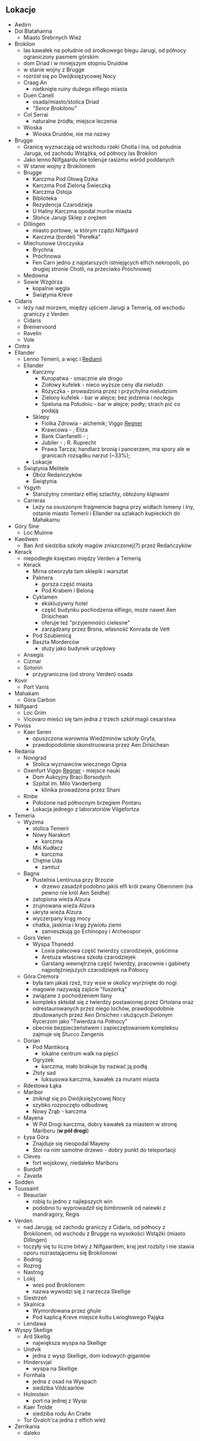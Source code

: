 ## Lokacje
- <a id='l_aedirn' pattern='Aedirn'>Aedirn</a>
- <a id='l_dol_blatahanna' pattern='Dol Blatahanna'>Dol Blatahanna</a>
    - <a id='l_srebrne_wieze' pattern='Miast* Srebrnych Wież'>Miasto Srebrnych Wież</a>
- <a id='l_brokilon' pattern='Brokilon*'>Brokilon</a>
    - las kawałek na południe od środkowego biegu Jarugi, od północy ograniczony pasmem górskim
    - dom Driad i w mniejszym stopniu Druidów
    - w stanie wojny z Brugge
    - rozrósł się po Dwójksiężycowej Nocy
    - <a id='l_craag_an' pattern='Craag An'>Craag An</a>
        - nietknięte ruiny dużego elfiego miasta
    - <a id='l_duen_canell' pattern='Duen Canell'>Duen Canell</a>
        - osada/miasto/stolica Driad
        - _"Serce Brokilonu"_
    - <a id='l_col_serrai' pattern='Col Serrai'>Col Serrai</a>
        - naturalne źródła; miejsce leczenia
    - <a id='l_wioska' regex='Wios[ck]\w{0,3}' comment='Wiosna...'>Wioska</a>
        - Wioska Druidów, nie ma nazwy
- <a id='l_brugge'>Brugge</a>
    - Granicę wyznaczają od wschodu rzeki <a id='l_chotla' pattern='Chotl*'>Chotla</a> i Ina, od południa Jaruga, od zachodu Wstążka, od północy las Brokilon
    - Jako lenno Nilfgaardu nie toleruje rasizmu wśród poddanych
    - W stanie wojny z Brokilonem
    - <a id='l_m_brugge' pattern='Brugge'>Brugge</a>
        - <a id='l_glowa_dzika' pattern='Głow* Dzika,Ł* Dzika'>Karczma Pod Głową Dzika</a>
        - <a id='l_zielona_swieczka' pattern='Zielon* Świeczk*'>Karczma Pod Zieloną Świeczką</a>
        - <a id='l_ostoja' pattern='Ostoj*'>Karczma Ostoja</a>
        - <a id='l_biblioteka' pattern='Bibliote*'>Biblioteka</a>
        - <a id='l_rezydencja_czarodzieja' pattern='Rezydencj* Czarodzieja'>Rezydencja Czarodzieja</a>
        - <a id='l_u_haliny' pattern='U Haliny'>U Haliny</a>
            Karczma opodal murów miasta
        - <a id='l_slonce_jarugi' pattern='Słońc* Jarugi'>Słońce Jarugi</a>
            Sklep z orężem
    - <a id='l_dillingen' pattern='Dillingen'>Dillingen</a>
        - miasto portowe, w którym rządzi Nilfgaard
        - <a id="l_perelka" pattern='Pereł*'>Karczma (bordel) "Perełka"</a>
    - <a id='l_miechunowe_uroczyska' pattern='Miechunow* Uroczysk*'>Miechunowe Uroczyska</a>
        - <a id='l_brychna' pattern='Brychn*'>Brychna</a>
        - <a id='l_prochnowa' pattern='Próchn*'>Próchnowa</a>
        - <a id='l_fen_carn' pattern='Fen Carn'>Fen Carn</a>
            jedno z najstarszych istniejących elfich nekropolii, po drugiej stronie Chotli, na przeciwko Próchnowej
    - <a id='l_medowna' pattern='Medown*'>Medowna</a>
    - <a id='l_sowie_wzgorza' pattern='Sowi* Wzgórza*'>Sowie Wzgórza</a>
         - kopalnie węgla
        - <a id='l_swiatynia_kreve' pattern='Świątyni* Kreve'>Świątynia Kreve</a>
- <a id='l_cidaris' pattern='Cidaris'>Cidaris</a>
    - leży nad morzem, między ujściem Jarugi a Temerią, od wschodu graniczy z Verden
    - <a id='l_m_cidaris' pattern='Cidaris'>Cidaris</a>
    - <a id='l_bremervoord' pattern='Bremervoord'>Bremervoord</a>
    - <a id='l_ravelin' pattern='Ravelin'>Ravelin</a>
    - <a id='l_vole' pattern='Vole'>Vole</a>
- <a id='l_cintra' pattern='Cintr*'>Cintra</a>
- <a id='l_ellander' pattern='Ellander'>Ellander</a>
    - Lenno Temerii, a więc i [Redianii](Redania)
    - <a id='l_m_ellander' pattern='Ellander'>Ellander</a>
        - Karczmy
            - <a id='l_kuropatwa' pattern='Kuropatw*'>Kuropatwa</a> - smacznie ale drogo
            - <a id='l_ziolowy_kufelek' pattern='Ziołow* kufelek*'>Ziołowy kufelek</a> - nieco wyższe ceny dla nieludzi
            - <a id='l_rozyczka' pattern='Różycz*'>Różyczka</a> - prowadzona przez i przychylna nieludziom
            - <a id='l_zielony_kufelekzielony' pattern='Zielon* kufelek*'>Zielony kufelek</a> - bar w alejce; bez jedzenia i noclegu
            - <a id='l_speluna' pattern='Spelun* na Południu'>Speluna na Południu</a> - bar w alejce; podły; strach pić co podają
        - Sklepy
            - <a id='l_fiolka_zdrowia' pattern='Fiol* Zdrowia'>Fiolka Zdrowia</a> - alchemik; Viggo [Regner](Viggo)
            - Krawcowa - ; Eliza
            - Bank Cianfanelli - ;
            - <a id='l_jubiler'>Jubiler</a> - ; R. Ruprecht
            - <a id='l_prawa_tarcza' pattern='Praw* Tarcz*'>Prawa Tarcza</a>; handlarz bronią i pancerzem, ma spory ale w granicach rozsądku narzut (~33%);
        - Lokacje
    - <a id='l_smelitele' pattern='Świątyni* Melitele'>Świątynia Melitele</a>
        - Obóz Redańczyków
        - Świątynia
    - <a id='l_ysgyth' pattern='Ysgyth'>Ysgyth</a>
        - Starożytny cmentarz elfiej szlachty, obłożony klątwami
    - <a id='l_carreras' pattern='Carreras'>Carreras</a>
        - Leży na osuszonym fragmencie bagna przy widłach Ismeny i Iny, ostanie miasto Temerii i Ellander na szlakach kupieckich do Mahakamu
- <a id='l_gory_sine' pattern='Gór* Sin*'>Góry Sine</a>
    - <a id='l_loc_muinne' pattern='Loc Muinne'>Loc Muinne</a>
- <a id='l_kaedwen' pattern='Kaedwen'>Kaedwen</a>
    - <a id='l_ban_ard' pattern='Ban Ard'>Ban Ard</a>
        siedziba szkoły magów zniszczonej(?) przez Redańczyków
- <a id='l_kerack' pattern='Kerack,Kerrack'>Kerack</a>
    - niepodległe księstwo między Verden a Temerią
    - <a id='l_m_kerack' pattern='Kerack'>Kerack</a>
        - Mirna otworzyła tam sklepik i warsztat
        - <a id='l_palmera' pattern='Palmer*'>Palmera</a>
            - gorsza część miasta
            - <a id='l_krab_i_belona' pattern='Pod Krabem i Beloną'>Pod Krabem i Beloną</a>   
        - <a id='l_cyklamen' pattern='Cyklamen*'>Cyklamen</a>
            - ekskluzywny hotel
            - część budynku pochodzenia elfiego, może nawet Aen Drisichean
            - oferuje też "przyjemności cielesne"
            - zarządzany przez Brona, własność Konrada de Vett
        - <a id='l_pod_szubienica' pattern='Pod Szubienicą'>Pod Szubienicą</a>
        - <a id='l_baszta_mordercow' pattern='Basz* Morderców'>Baszta Morderców</a>
            - służy jako budynek urzędowy
    - <a id='l_ansegis' pattern='Ansegis'>Ansegis</a>
    - <a id='l_cizmar' pattern='Cizmar'>Cizmar</a>
    - <a id='l_sotonin' pattern='Sotonin*'>Sotonin</a>
        - przygraniczna (od strony Verden) osada
- <a id='l_kovir' pattern='Kovir*'>Kovir</a>
    - <a id='l_port_vanis' pattern='Port Vanis'>Port Vanis</a>
- <a id='l_mahakam' pattern='Mahakam*'>Mahakam</a>
    - <a id='l_gora_carbon' pattern='Gór* Carbon'>Góra Carbon</a>
- <a id='l_nilfgaard' pattern='Nilfgaard*'>Nilfgaard</a>
    - <a id='l_loc_grim' pattern='Loc Grim'>Loc Grim</a>
    - <a id='l_vicovaro' pattern='Vicovaro'>Vicovaro</a>
        mieści się tam jedna z trzech szkół magii cesarstwa
- <a id='l_poviss' pattern='Poviss'>Poviss</a>
    - <a id='l_kaer_seren' pattern='Kaer Seren'>Kaer Seren</a>
        - opuszczona warownia Wiedźminów szkoły Gryfa,
        - prawdopodobnie skonstruowana przez Aen Drisichean
- <a id='l_redania' pattern='Redani*'>Redania</a>
    - <a id='l_novigrad' pattern='Novigrad*'>Novigrad</a>
        - Stolica wyznawców wiecznego Ognia
    - <a id='l_oxenfurt' pattern='Oxenfur*'>Oxenfurt</a>
        Viggo [Regner](Viggo) - miejsce nauki
        - <a id='l_dom_borsodych' pattern='Dom* Aukcyjn* Braci Borsodych'>Dom Aukcyjny Braci Borsodych</a>
        - <a id='l_klinika' pattern='[Kk]lini*, [Ss]zpital*'>Szpital im. Milo Vanderberg</a>
            - klinika prowadzona przez Shani
    - <a id='l_rinbe' pattern='Rinbe'>Rinbe</a>
        - Położone nad północnym brzegiem Pontaru
        - Lokacja jednego z laboratoriów Vilgefortza
- <a id='l_temeria' pattern='Temer*'>Temeria</a>
    - <a id='l_wyzima' pattern='Wyzim*'>Wyzima</a>
        - stolica Temerii
        - <a id='l_narakort' pattern='Now* Narakor*,Narakor*'>Nowy Narakort</a>
            - karczma
        - <a id='l_kudlacz' pattern='Mi* Kudłacz*'>Miś Kudłacz</a>
            - karczma
        - <a id='l_uda' pattern='Chętn* Ud*'>Chętne Uda</a>
            - zamtuz
    - <a id='l_bagna' pattern='Bang*'>Bagna</a>
        - <a id='l_brzoza' pattern='Brzoza*'>Pustelnia Lentinusa przy Brzozie</a>
            - drzewo zasadził podobno jakiś elfi król zwany Oberonem (na pewno nie król Aen Seidhe)
        - zatopiona wieża Alzura
        - zrujnowana wieża Alzura
        - ukryta wieża Alzura
        - wyczerpany krąg mocy
        - chatka, jaskinia i krąg żywiołu ziemi
            - zamieszkują go Echinopsy i Archeospor
    - <a id='l_gors_velen' pattern='Gors Velen'>Gors Velen</a>
        - <a id='l_wyspa_thanedd' pattern='Wysp* Thanedd,Thanedd'>Wyspa Thanedd</a>
            - <a id='l_loxia' pattern='Loxi*'>Loxia</a>
                pałacowa część twierdzy czarodziejek, gościnna
            - <a id='l_aretuza' pattern='Aretuz*'>Aretuza</a>
                właściwa szkoła czarodziejek
            - <a id='l_garstang' pattern='Garstang*'>Garstang</a>
                wewnętrzna część twierdzy, pracownie i gabinety najpotężniejszych czarodziejek na Północy
    - <a id='l_gora_cremora' pattern='[Gg]ór* [CK]remor*,Risberg*,Cytadel*'>Góra Cremora</a>
        - była tam jakaś rzeź, trzy wsie w okolicy wyrżnięte do nogi
        - magowie nazywają zajście "fuszerką"
        - związane z pochodzeniem Ilany
        - kompleks składał się z twierdzy postawionej przez Ortolana oraz odrestaurowanych przez niego lochów, prawdopodobnie zbudowanych przez Aen Drisichen i służących Zielonym Rycerzom jako "Twierdza na Północy"
        - obecnie bezpieczeństwem i zapieczętowaniem kompleksu zajmuje się Stucco Zangenis
    - <a id='l_dorian' pattern='Dorian'>Dorian</a>
        - <a id='l_pod_mantikora' pattern='Mantikor*,Pod Mantikor*'>Pod Mantikorą</a>
            - lokalne centrum walk na pięści
        - <a id='l_ogryzek' pattern='Pod Ogryz*,Ogryz*'>Ogryzek</a>
            - karczma, mało brakuje by nazwać ją podłą
        - <a id='l_zloty_sad' pattern='Złoty* Sad*'>Złoty sad</a>
            - luksusowa karczma, kawałek za murami miasta
    - <a id='l_rdestowa_laka' pattern='Rdestow* Łą*,Rdestow*'>Rdestowa Łąka</a>
    - <a id='l_maribor' pattern='Maribor*'>Maribor</a>
        - zniknął się po Dwójksiężycowej Nocy
        - szybko rozpoczęto odbudowę
        - <a id='l_nowy_zrab' pattern='Now* Zr*'>Nowy Zrąb</a> - karczma
    - <a id='l_mayena' pattern='Mayen*'>Mayena</a>
        - <a id='l_pol_drogi' pattern='W Pół Drogi'>W Pół Drogi</a> karczma, dobry kawałek za miastem w stronę Mariboru (__w pół drogi__)
    - <a id='l_lysa_gora' pattern='Łys* Gór*'>Łysa Góra</a>
        - Znajduje się nieopodal Mayeny
        - Stoi na nim samotne drzewo - dobry punkt do teleportacji
    - <a id='l_cleves' pattern='Cleves'>Cleves</a>
        - fort wojskowy, niedaleko Mariboru
    - <a id='l_burdoff' pattern='Burdoff'>Burdoff</a>
    - <a id='l_zavada' pattern='Zavada*'>Zavada</a>
- <a id='l_sodden' pattern='Sodden'>Sodden</a>
- <a id='l_toussaint' pattern='Toussaint'>Toussaint</a>
    - <a id='l_beauclair' pattern='Beauclair'>Beauclair</a>
        - robią tu jedno z najlepszych win
        - podobno tu wyprowadził się bimbrownik od nalewki z mandragory, Regis
- <a id='l_verden' pattern='Verden'>Verden</a>
    - nad Jarugą; od zachodu graniczy z Cidaris, od północy z Brokilonem, od wschodu z Brugge na wysokości Wstążki (miasto Dillingen)
    - toczyły się tu liczne bitwy z Nilfgaardem, kraj jest rozbity i nie stawia oporu rozrastającemu się Brokilonowi
    - <a id='l_bodrog' pattern='Bodrog*'>Bodrog</a>
    - <a id='l_rozrog' pattern='Rozrog*'>Rozrog</a>
    - <a id='l_nastrog' pattern='Nastrog*'>Nastrog</a>
    - <a id='l_lokij' pattern='Lokij'>Lokij</a>
        - wieś pod Brokilonem
        - nazwa wywodzi się z narzecza Skellige
    - <a id='l_siestrzen' pattern='Siestrze*'>Siestrzeń</a>
    - <a id='l_skalnica' pattern='Skalnic*'>Skalnica</a>
        - Wymordowana przez ghule
        - Pod kaplicą Kreve miejsce kultu Lwiogłowego Pająka
    - <a id='l_lendawa' pattern='Lendaw*'>Lendawa</a>
- <a id='l_wyspy_skellige' pattern='Wysp* Skellige,Skellige'>Wyspy Skellige</a>
    - <a id='l_ard_skellig' pattern='Ard Skellig'>Ard Skellig</a>
        - największa wyspa na Skellige
    - <a id='l_undvik' pattern='Undvik'>Undvik</a>
        - jedna z wysp Skellige, dom lodowych gigantów
    - <a id='l_hindersvjal' pattern='Hindersvjal'>Hindersvjal</a>
        - wyspa na Skellige
    - <a id='l_fornhala' pattern='Fornhal*'>Fornhala</a>
        - jedna z osad na Wyspach
        - siedziba Vildcaarlów
    - <a id='l_holmstein' pattern='Holmstein'>Holmstein</a>
        - port na jednej z Wysp
    - <a id='l_kaer_trolde' pattern='Kaer Trolde'>Kaer Trolde</a>
        - siedziba rodu An Craite
    - <a id='l_tor_gvalchca' pattern='Tor Gvalch'>Tor Gvalch'ca</a>
        jedna z elfich wież
- <a id='l_zerrikania' pattern='Zerrikania'>Zerrikania</a>
    - daleko
